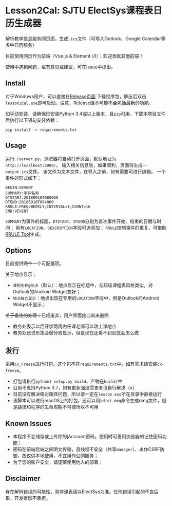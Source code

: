 # Lesson2Cal: SJTU ElectSys课程表日历生成器

解析教学信息服务网页面，生成`.ics`文件（可导入Outlook、Google Calendar等多种日历服务）

目前使用网页作为前端（Vue.js & Element UI）；欢迎贡献其他前端！

使用中遇到问题，或有意见或建议，可在Issue中提出。

## Install

对于Windows用户，可以直接在[Release页面](https://github.com/Tantalus13A98B5F/lesson2cal/releases)
下载程序包，解压后双击`lesson2cal.exe`即可启动。注意，Release版本可能不会包括最新的功能。

如手动安装，请确保已安装Python 3.4或以上版本，且`pip`可用。下载本项目文件后执行以下语句安装依赖：
```
pip install -r requirements.txt
```

## Usage

运行`./server.py`，浏览器将自动打开页面，默认地址为`http://localhost:5000/`。
输入相关信息后，如果顺利，页面将生成一`output.ics`文件。
该文件为文本文件，在导入之前，如有需要可进行编辑。
一个事件的形式如下：
```
BEGIN:VEVENT
SUMMARY:事件名称
DTSTART:20180910T080000
DTEND:20180910T094000
RRULE:FREQ=WEEKLY;INTERVAL=1;COUNT=16
END:VEVENT
```
`SUMMARY`为事件的标题，`DTSTART`、`DTEND`分别为首次事件开始、结束的日期与时间；
另有`LOCATION`、`DESCRIPTION`字段可选添加；
`RRULE`控制事件的重复，可借助[RRULE Tool](https://icalendar.org/rrule-tool.html)生成。

## Options

目前提供<del>两个</del>一个可配置项。

关于地点显示：
- `课程名称@地点`（默认）：地点显示在标题中，与超级课程表风格类似，对Outlook的Android Widget友好；
- `地点独立显示`：地点出现在专用的`LOCATION`字段中，但是Outlook的Android Widget不显示；

<del>关于备注的处理：</del>已经废弃，用户界面接口尚未删除
- 教务处表示以后开学两周内任课老师可以改上课地点
- 教务处还说形策会做分周显示，但是现在还看不到到底会怎么做

## 发行

采用`cx_Freeze`进行打包。这个包不在`requirements.txt`中，如有需求请安装`cx-freeze`。
- 打包请执行`python3 setup.py build`，产物在`build/`中
- 目前不支持Python 3.7，如有更新强迫受害者请自行解决（x）
- 目前没有解决相对路径问题，所以请一定在`lesson.exe`所在目录中直接运行
- 该脚本可以进行macOS上的打包，还可以用`bdist_dmg`命令生成dmg文件，但是路径和程序的生命周期不可控所以不可用

## Known Issues

- 本程序不会储存或上传你的jAccount密码，使用时可善用浏览器的记住密码功能；
- 密码在前端后端之间明文传输，且线程不安全（共享`manager`）、未作CSRF防御，故仅供本地使用，不宜用作公网服务；
- 为了您的账户安全，请谨慎使用他人的部署；

## Disclaimer

存在解析错误的可能性，具体课表请以ElectSys为准。任何错误引起的不良后果，开发者恕不承担。
